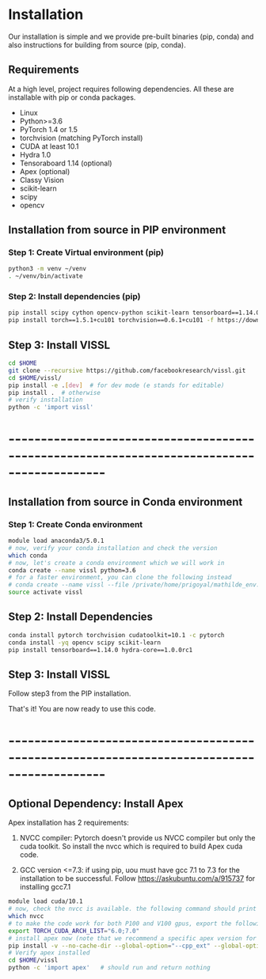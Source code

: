 # Installation

Our installation is simple and we provide pre-built binaries (pip, conda) and also instructions for building from source (pip, conda).

## Requirements

At a high level, project requires following dependencies. All these are installable with pip or conda packages.

- Linux
- Python>=3.6
- PyTorch 1.4 or 1.5
- torchvision (matching PyTorch install)
- CUDA at least 10.1
- Hydra 1.0
- Tensoraboard 1.14 (optional)
- Apex (optional)
- Classy Vision
- scikit-learn
- scipy
- opencv

## Installation from source in PIP environment

### Step 1: Create Virtual environment (pip)
```bash
python3 -m venv ~/venv
. ~/venv/bin/activate
```

### Step 2: Install dependencies (pip)
```bash
pip install scipy cython opencv-python scikit-learn tensorboard==1.14.0 hydra-core==1.0.0rc1
pip install torch==1.5.1+cu101 torchvision==0.6.1+cu101 -f https://download.pytorch.org/whl/torch_stable.html
```

## Step 3: Install VISSL

```bash
cd $HOME
git clone --recursive https://github.com/facebookresearch/vissl.git
cd $HOME/vissl/
pip install -e .[dev]  # for dev mode (e stands for editable)
pip install .  # otherwise
# verify installation
python -c 'import vissl'
```

# ------------------------------------------------------------------------------------------- #
## Installation from source in Conda environment

### Step 1: Create Conda environment

```bash
module load anaconda3/5.0.1
# now, verify your conda installation and check the version
which conda
# now, let's create a conda environment which we will work in
conda create --name vissl python=3.6
# for a faster environment, you can clone the following instead
# conda create --name vissl --file /private/home/prigoyal/mathilde_env.txt
source activate vissl
```

## Step 2: Install Dependencies

```bash
conda install pytorch torchvision cudatoolkit=10.1 -c pytorch
conda install -yq opencv scipy scikit-learn
pip install tensorboard==1.14.0 hydra-core==1.0.0rc1
```

## Step 3: Install VISSL
Follow step3 from the PIP installation.

That's it! You are now ready to use this code.

# ------------------------------------------------------------------------------------------- #
## Optional Dependency: Install Apex

Apex installation has 2 requirements:
1. NVCC compiler: Pytorch doesn't provide us NVCC compiler but only the cuda toolkit. So install the nvcc which is required to build Apex cuda code.

2. GCC version <=7.3: if using pip, uou must have gcc 7.1 to 7.3 for the installation to be successful. Follow https://askubuntu.com/a/915737 for installing gcc7.1

```bash
module load cuda/10.1
# now, check the nvcc is available. the following command should print nvcc path
which nvcc
# to make the code work for both P100 and V100 gpus, export the following env variable
export TORCH_CUDA_ARCH_LIST="6.0;7.0"
# install apex now (note that we recommend a specific apex version for stability)
pip install -v --no-cache-dir --global-option="--cpp_ext" --global-option="--cuda_ext" apex@https://github.com/NVIDIA/apex/tarball/1f2aa9156547377a023932a1512752c392d9bbdf
# Verify apex installed
cd $HOME/vissl
python -c 'import apex'   # should run and return nothing
```

